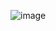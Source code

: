 ![image](https://github.com/companyakis/flutter-bootcamp/assets/77589867/5e7fc075-15f8-4b93-b632-a82b7af04fe6)
